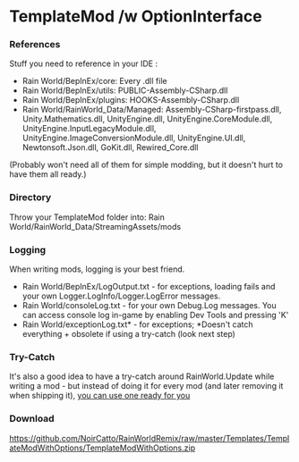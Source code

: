 # TemplateMod /w OptionInterface
### References
Stuff you need to reference in your IDE : <br>
- Rain World/BepInEx/core: Every .dll file
- Rain World/BepInEx/utils: PUBLIC-Assembly-CSharp.dll
- Rain World/BepInEx/plugins: HOOKS-Assembly-CSharp.dll
- Rain World/RainWorld_Data/Managed: Assembly-CSharp-firstpass.dll, Unity.Mathematics.dll, UnityEngine.dll, UnityEngine.CoreModule.dll, UnityEngine.InputLegacyModule.dll, UnityEngine.ImageConversionModule.dll, UnityEngine.UI.dll, Newtonsoft.Json.dll, GoKit.dll, Rewired_Core.dll

(Probably won't need all of them for simple modding, but it doesn't hurt to have them all ready.)

### Directory
Throw your TemplateMod folder into:
Rain World/RainWorld_Data/StreamingAssets/mods

### Logging
When writing mods, logging is your best friend.<br>
- Rain World/BepInEx/LogOutput.txt - for exceptions, loading fails and your own Logger.LogInfo/Logger.LogError messages.<br>
- Rain World/consoleLog.txt - for your own Debug.Log messages. You can access console log in-game by enabling Dev Tools and pressing 'K'<br>
- Rain World/exceptionLog.txt* - for exceptions; *Doesn't catch everything + obsolete if using a try-catch (look next step)<br>

### Try-Catch
It's also a good idea to have a try-catch around RainWorld.Update while writing a mod - but instead of doing it for every mod (and later removing it when shipping it), [you can use one ready for you](https://steamcommunity.com/sharedfiles/filedetails/?id=2927326990)

### Download
https://github.com/NoirCatto/RainWorldRemix/raw/master/Templates/TemplateModWithOptions/TemplateModWithOptions.zip
